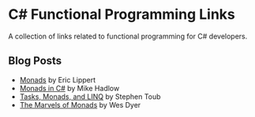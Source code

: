 # C# Functional Programming Links
A collection of links related to functional programming for C# developers.

## Blog Posts
* [Monads](https://ericlippert.com/2013/02/21/monads-part-one/) by Eric Lippert
* [Monads in C#](http://mikehadlow.blogspot.de/2011/01/monads-in-c1-introduction.html) by Mike Hadlow
* [Tasks, Monads, and LINQ](https://blogs.msdn.microsoft.com/pfxteam/2013/04/03/tasks-monads-and-linq/) by Stephen Toub
* [The Marvels of Monads](https://blogs.msdn.microsoft.com/wesdyer/2008/01/10/the-marvels-of-monads/) by Wes Dyer

